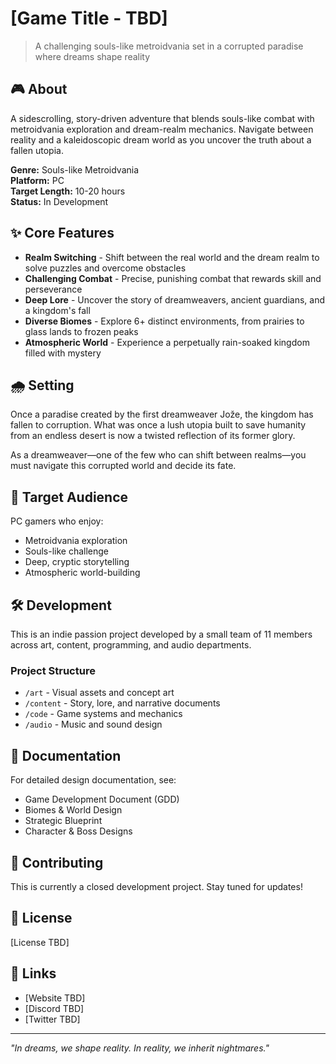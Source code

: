 # [Game Title - TBD]

> A challenging souls-like metroidvania set in a corrupted paradise where dreams shape reality

## 🎮 About

A sidescrolling, story-driven adventure that blends souls-like combat with metroidvania exploration and dream-realm mechanics. Navigate between reality and a kaleidoscopic dream world as you uncover the truth about a fallen utopia.

**Genre:** Souls-like Metroidvania  
**Platform:** PC  
**Target Length:** 10-20 hours  
**Status:** In Development

## ✨ Core Features

- **Realm Switching** - Shift between the real world and the dream realm to solve puzzles and overcome obstacles
- **Challenging Combat** - Precise, punishing combat that rewards skill and perseverance
- **Deep Lore** - Uncover the story of dreamweavers, ancient guardians, and a kingdom's fall
- **Diverse Biomes** - Explore 6+ distinct environments, from prairies to glass lands to frozen peaks
- **Atmospheric World** - Experience a perpetually rain-soaked kingdom filled with mystery

## 🌧️ Setting

Once a paradise created by the first dreamweaver Jože, the kingdom has fallen to corruption. What was once a lush utopia built to save humanity from an endless desert is now a twisted reflection of its former glory. 

As a dreamweaver—one of the few who can shift between realms—you must navigate this corrupted world and decide its fate.

## 🎯 Target Audience

PC gamers who enjoy:
- Metroidvania exploration
- Souls-like challenge
- Deep, cryptic storytelling
- Atmospheric world-building

## 🛠️ Development

This is an indie passion project developed by a small team of 11 members across art, content, programming, and audio departments.

### Project Structure
- `/art` - Visual assets and concept art
- `/content` - Story, lore, and narrative documents
- `/code` - Game systems and mechanics
- `/audio` - Music and sound design

## 📝 Documentation

For detailed design documentation, see:
- Game Development Document (GDD)
- Biomes & World Design
- Strategic Blueprint
- Character & Boss Designs

## 🤝 Contributing

This is currently a closed development project. Stay tuned for updates!

## 📜 License

[License TBD]

## 🔗 Links

- [Website TBD]
- [Discord TBD]
- [Twitter TBD]

---

*"In dreams, we shape reality. In reality, we inherit nightmares."*

